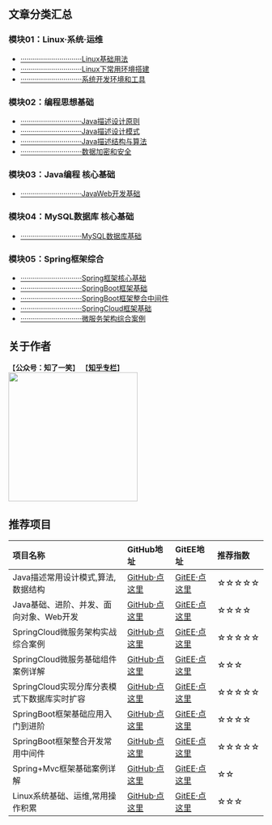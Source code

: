 ## 文章分类汇总

### 模块01：Linux·系统·运维

- [······························Linux基础用法](https://github.com/cicadasmile/blog-article-catalog/blob/master/linux-blog-sort/01-linux-base.md)
- [······························Linux下常用环境搭建](https://github.com/cicadasmile/blog-article-catalog/blob/master/linux-blog-sort/02-linux-soft.md)
- [······························系统开发环境和工具](https://github.com/cicadasmile/blog-article-catalog/blob/master/linux-blog-sort/03-system-develop.md)

### 模块02：编程思想基础

- [······························Java描述设计原则](https://github.com/cicadasmile/blog-article-catalog/blob/master/program-base/01-design-patterns.md)
- [······························Java描述设计模式](https://github.com/cicadasmile/blog-article-catalog/blob/master/program-base/01-design-patterns.md)
- [······························Java描述结构与算法](https://github.com/cicadasmile/blog-article-catalog/blob/master/program-base/02-structure-algorithm.md)
- [······························数据加密和安全](https://github.com/cicadasmile/blog-article-catalog/blob/master/program-base/03-data-security.md)

### 模块03：Java编程 核心基础

- [······························JavaWeb开发基础](https://github.com/cicadasmile/blog-article-catalog/blob/master/data-base-mysql/01-mysql-base.md)

### 模块04：MySQL数据库 核心基础

- [······························MySQL数据库基础](https://github.com/cicadasmile/blog-article-catalog/blob/master/java-base-sort/02-java-ee-base.md)

### 模块05：Spring框架综合

- [······························Spring框架核心基础](https://github.com/cicadasmile/blog-article-catalog/blob/master/spring-blog-sort/01-spring-mvc-base.md)
- [······························SpringBoot框架基础](https://github.com/cicadasmile/blog-article-catalog/blob/master/spring-blog-sort/02-spring-boot-base.md)
- [······························SpringBoot框架整合中间件](https://github.com/cicadasmile/blog-article-catalog/blob/master/spring-blog-sort/03-spring-boot-ware.md)
- [······························SpringCloud框架基础](https://github.com/cicadasmile/blog-article-catalog/blob/master/spring-blog-sort/04-spring-cloud-base.md)
- [······························微服务架构综合案例](https://github.com/cicadasmile/blog-article-catalog/blob/master/spring-blog-sort/05-micro-service-frame.md)

## 关于作者
【<b>公众号：知了一笑</b>】    【<b><a href="https://www.zhihu.com/people/cicadasmile/columns">知乎专栏</a></b>】<br/>
<img width="255px" height="255px" src="https://avatars0.githubusercontent.com/u/50793885?s=460&v=4"/><br/>

## 推荐项目

|项目名称|GitHub地址|GitEE地址|推荐指数|
|:---|:---|:---|:---|
|Java描述常用设计模式,算法,数据结构|[GitHub·点这里](https://github.com/cicadasmile/model-arithmetic-parent)|[GitEE·点这里](https://gitee.com/cicadasmile/model-arithmetic-parent)|☆☆☆☆☆|
|Java基础、进阶、并发、面向对象、Web开发|[GitHub·点这里](https://github.com/cicadasmile/java-base-parent)|[GitEE·点这里](https://gitee.com/cicadasmile/java-base-parent)|☆☆☆☆|
|SpringCloud微服务架构实战综合案例|[GitHub·点这里](https://github.com/cicadasmile/husky-spring-cloud)|[GitEE·点这里](https://gitee.com/cicadasmile/husky-spring-cloud)|☆☆☆☆☆|
|SpringCloud微服务基础组件案例详解|[GitHub·点这里](https://github.com/cicadasmile/spring-cloud-base)|[GitEE·点这里](https://gitee.com/cicadasmile/spring-cloud-base)|☆☆☆|
|SpringCloud实现分库分表模式下数据库实时扩容|[GitHub·点这里](https://github.com/cicadasmile/cloud-shard-jdbc)|[GitEE·点这里](https://gitee.com/cicadasmile/cloud-shard-jdbc)|☆☆☆☆☆|
|SpringBoot框架基础应用入门到进阶|[GitHub·点这里](https://github.com/cicadasmile/spring-boot-base)|[GitEE·点这里](https://gitee.com/cicadasmile/spring-boot-base)|☆☆☆☆|
|SpringBoot框架整合开发常用中间件|[GitHub·点这里](https://github.com/cicadasmile/middle-ware-parent)|[GitEE·点这里](https://gitee.com/cicadasmile/middle-ware-parent)|☆☆☆☆☆|
|Spring+Mvc框架基础案例详解|[GitHub·点这里](https://github.com/cicadasmile/spring-mvc-parent)|[GitEE·点这里](https://gitee.com/cicadasmile/spring-mvc-parent)|☆☆|
|Linux系统基础、运维,常用操作积累|[GitHub·点这里](https://github.com/cicadasmile/linux-system-base)|[GitEE·点这里](https://gitee.com/cicadasmile/linux-system-base)|☆☆☆|
